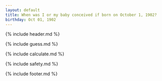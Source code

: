 ```yaml
---
layout: default
title: When was I or my baby conceived if born on October 1, 1902?
birthday: Oct 01, 1902
---
```


{% include header.md %}

{% include guess.md %}

{% include calculate.md %}

{% include safety.md %}

{% include footer.md %}



